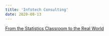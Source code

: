 ```yaml
---
title: 'Infotech Consulting'
date: 2020-08-13
---
```


[From the Statistics Classroom to the Real World](https://www.infotechconsulting.com/stats-classroom-to-real-world)
